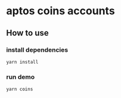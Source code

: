 # aptos coins accounts


## How to use 
### install dependencies
`yarn install`

### run demo
`yarn coins`

